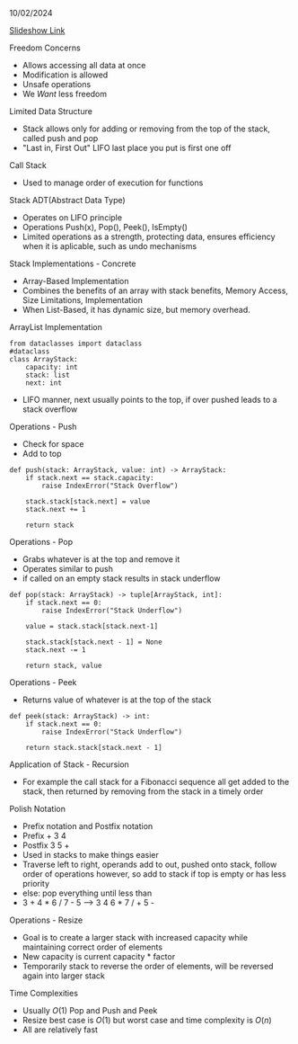 10/02/2024

[Slideshow Link](https://docs.google.com/presentation/d/1qghiO5CMHn2S8iwTrMaiajn-Psle_Qu50LyO75TyREE/edit?usp=sharing)

Freedom Concerns
 - Allows accessing all data at once
 - Modification is allowed
 - Unsafe operations
 - We *Want* less freedom

Limited Data Structure
 - Stack allows only for adding or removing from the top of the stack, called push and pop
 - "Last in, First Out" LIFO last place you put is first one off

Call Stack
 - Used to manage order of execution for functions

Stack ADT(Abstract Data Type)
 - Operates on LIFO principle
 - Operations Push(x), Pop(), Peek(), IsEmpty()
 - Limited operations as a strength, protecting data, ensures efficiency when it is aplicable, such as undo mechanisms

Stack Implementations - Concrete
 - Array-Based Implementation
 - Combines the benefits of an array with stack benefits, Memory Access, Size Limitations, Implementation
 - When List-Based, it has dynamic size, but memory overhead.

ArrayList Implementation
```
from dataclasses import dataclass
#dataclass
class ArrayStack:
	capacity: int
	stack: list
	next: int
```

 - LIFO manner, next usually points to the top, if over pushed leads to a stack overflow

Operations - Push
 - Check for space
 - Add to top

```
def push(stack: ArrayStack, value: int) -> ArrayStack:
	if stack.next == stack.capacity:
		raise IndexError("Stack Overflow")

	stack.stack[stack.next] = value
	stack.next += 1

	return stack
```

Operations - Pop
 - Grabs whatever is at the top and remove it
 - Operates similar to push
 - if called on an empty stack results in stack underflow
 
```
def pop(stack: ArrayStack) -> tuple[ArrayStack, int]:
	if stack.next == 0:
		raise IndexError("Stack Underflow")

	value = stack.stack[stack.next-1]

	stack.stack[stack.next - 1] = None
	stack.next -= 1

	return stack, value
```

Operations - Peek
 - Returns value of whatever is at the top of the stack

```
def peek(stack: ArrayStack) -> int:
	if stack.next == 0:
		raise IndexError("Stack Underflow")

	return stack.stack[stack.next - 1]
```

Application of Stack - Recursion
 - For example the call stack for a Fibonacci sequence all get added to the stack, then returned by removing from the stack in a timely order

Polish Notation
 - Prefix notation and Postfix notation
 - Prefix + 3 4
 - Postfix 3 5 +
 - Used in stacks to make things easier
 - Traverse left to right, operands add to out, pushed onto stack, follow order of operations however, so add to stack if top is empty or has less priority
 - else: pop everything until less than
 - 3 + 4 * 6 / 7 - 5 --> 3 4 6 * 7 / + 5 -

Operations - Resize
 - Goal is to create a larger stack with increased capacity while maintaining correct order of elements
 - New capacity is current capacity * factor
 - Temporarily stack to reverse the order of elements, will be reversed again into larger stack

Time Complexities
 - Usually $O(1)$ Pop and Push and Peek
 - Resize best case is $O(1)$ but worst case and time complexity is $O(n)$
 - All are relatively fast